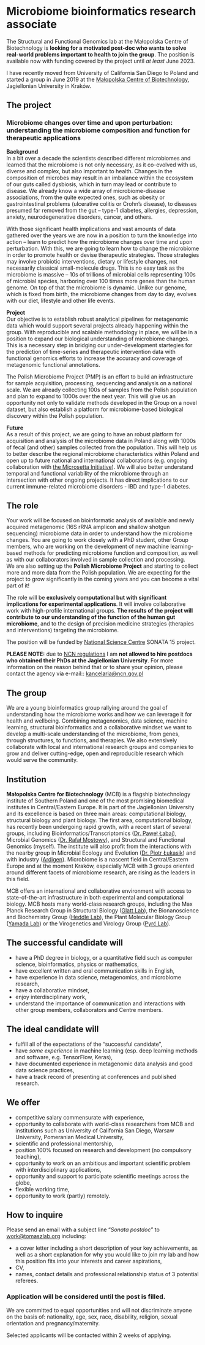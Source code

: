 # Microbiome bioinformatics research associate

The Structural and Functional Genomics lab at the Małopolska Centre of Biotechnology is **looking for a motivated post-doc who wants to solve real-world problems important to health to join the group**. The position is available now with funding covered by the project until _at least_ June 2023.  

I have recently moved from University of California San Diego to Poland and started a group in June 2019 at the [Małopolska Centre of Biotechnology](https://mcb.uj.edu.pl/), Jagiellonian University in Kraków.  


## The project

### Microbiome changes over time and upon perturbation: understanding the microbiome composition and function for therapeutic applications

__Background__  
In a bit over a decade the scientists described different microbiomes and learned that the microbiome is not only necessary, as it co-evolved with us, diverse and complex, but also important to health. Changes in the composition of microbes may result in an imbalance within the ecosystem of our guts called dysbiosis, which in turn may lead or contribute to disease. We already know a wide array of microbiome-disease associations, from the quite expected ones, such as obesity or gastrointestinal problems (ulcerative colitis or Crohn’s disease), to diseases presumed far removed from the gut – type-1 diabetes, allergies, depression, anxiety, neurodegenerative disorders, cancer, and others.  
    
With those significant health implications and vast amounts of data gathered over the years we are now in a position to turn the knowledge into action – learn to predict how the microbiome changes over time and upon perturbation. With this, we are going to learn how to change the microbiome in order to promote health or devise therapeutic strategies. Those strategies may involve probiotic interventions, dietary or lifestyle changes, not necessarily classical small-molecule drugs. This is no easy task as the microbiome is massive – 10s of trillions of microbial cells representing 100s of microbial species, harboring over 100 times more genes than the human genome. On top of that the microbiome is dynamic. Unlike our genome, which is fixed from birth, the microbiome changes from day to day, evolves with our diet, lifestyle and other life events.  
     
__Project__  
Our objective is to establish robust analytical pipelines for metagenomic data which would support several projects already happening within the group. With reproducible and scalable methodology in place, we will be in a position to expand our biological understanding of microbiome changes. This is a necessary step in bridging our under-development startegies for the prediction of time-series and therapeutic intervention data with functional genomics efforts to increase the accuracy and coverage of metagenomic functional annotations.  

The Polish Microbiome Project (PMP) is an effort to build an infrastructure for sample acquisition, processing, sequencing and analysis on a national scale. We are already collecting 100s of samples from the Polish population and plan to expand to 1000s over the next year. This will give us an opportunity not only to validate methods developed in the Group on a novel dataset, but also establish a platform for microbiome-based biological discovery within the Polish population.  
    
__Future__  
As a result of this project, we are going to have an robust platform for acquisition and analysis of the microbiome data in Poland along with 1000s of fecal (and other) samples collected from the population. This will help us to better describe the regional microbiome characteristics within Poland and open up to future national and international collaborations (e.g. ongoing collaboration with [the Microsetta Initiative](https://microsetta.ucsd.edu)). We will also better understand temporal and functional variability of the microbiome through an intersection with other ongoing projects. It has direct implications to our current immune-related microbiome disorders - IBD and type-1 diabetes.

## The role
Your work will be focused on bioinformatic analysis of available and newly acquired metagenomic (16S rRNA amplicon and shallow shotgun sequencing) microbiome data in order to understand how the microbiome changes. You are going to work closely with a PhD student, other Group members, who are working on the development of new machine learning-based methods for predicting microbiome function and composition, as well as with our collaborators involved in sample collection and processing.  
We are also setting up the **Polish Microbiome Project** and starting to collect more and more data from the Polish population. We are expecting for the project to grow significantly in the coming years and you can become a vital part of it!

The role will be **exclusively computational but with significant implications for experimental applications**. It will involve collaborative work with high-profile international groups. **The results of the project will contribute to our understanding of the function of the human gut microbiome**, and to the design of precision medicine strategies (therapies and interventions) targeting the microbiome.

The position will be funded by [National Science Centre](https://www.ncn.gov.pl/?language=en) SONATA 15 project.
  
**PLEASE NOTE:** due to [NCN regulations](https://www.ncn.gov.pl/sites/default/files/pliki/uchwaly-rady/2019/uchwala90_2019-zal1.pdf) I am __not allowed to hire postdocs who obtained their PhDs at the Jagiellonian University__. For more information on the reason behind that or to share your opinion, please contact the agency via e-mail:: [kancelaria@ncn.gov.pl](mailto:kancelaria@ncn.gov.pl)

## The group

We are a young bioinformatics group rallying around the goal of understanding how the microbiome works and how we can leverage it for health and wellbeing. Combining metagenomics, data science, machine learning, structural bioinformatics and a collaborative mindset we want to develop a multi-scale understanding of the microbiome, from genes, through structures, to functions, and therapies. We also extensively collaborate with local and international research groups and companies to grow and deliver cutting-edge, open and reproducible research which would serve the community.  

## Institution

**Małopolska Centre for Biotechnology** (MCB) is a flagship biotechnology institute of Southern Poland and one of the most promising biomedical institutes in Central/Eastern Europe. It is part of the Jagiellonian University and its excellence is based on three main areas: computational biology, structural biology and plant biology. The first area, computational biology, has recently been undergoing rapid growth, with a recent start of several groups, including Bioinformatics/Transcriptomics ([Dr. Paweł Łabaj](https://scholar.google.pl/citations?hl=en&user=al6BDt8AAAAJ&view_op=list_works&sortby=pubdate)), Microbial Genomics ([Dr. Rafał Mostowy](https://mostowylab.com)), and Structural and Functional Genomics (myself). The institute will also profit from the interactions with the nearby group in Microbial Ecology and Evolution ([Dr. Piotr Łukasik](https://scholar.google.com/citations?user=nqaO1yUAAAAJ&hl=en)) and with industry ([Ardigen](https://ardigen.com)). Microbiome is a nascent field in Central/Eastern Europe and at the moment Kraków, especially MCB with 3 groups oriented around different facets of microbiome research, are rising as the leaders in this field.

MCB offers an international and collaborative environment with access to state-of-the-art infrastructure in both experimental and computational biology. MCB hosts many world-class research groups, including the Max Planck Research Group in Structural Biology ([Glatt Lab](http://glatt-lab.pl/)), the Bionanoscience and Biochemistry Group ([Heddle Lab](http://www.heddlelab.org/)), the Plant Molecular Biology Group ([Yamada Lab](https://mcb.uj.edu.pl/plant-molecular-biology-laboratory)) or the Virogenetics and Virology Group ([Pyrć Lab](http://virogenetics.info/)).


## The successful candidate will

*   have a PhD degree in biology, or a quantitative field such as computer science, bioinformatics, physics or mathematics,
*   have excellent written and oral communication skills in English,
*   have experience in data science, metagenomics, and microbiome research,
*   have a collaborative mindset,
*   enjoy interdisciplinary work,
*   understand the importance of communication and interactions with other group members, collaborators and Centre members.


## The ideal candidate will

*   fulfill all of the expectations of the “successful candidate”,
*   have _some experience_ in machine learning (esp. deep learning methods and software, e.g. TensorFlow, Keras),
*   have documented experience in metagenomic data analysis and good data science practices,
*   have a track record of presenting at conferences and published research.


## We offer

*   competitive salary commensurate with experience,
*   opportunity to collaborate with world-class researchers from MCB and institutions such as University of California San Diego, Warsaw University, Pomeranian Medical University,
*   scientific and professional mentorship,
*   position 100% focused on research and development (no compulsory teaching),
*   opportunity to work on an ambitious and important scientific problem with interdisciplinary applications,
*   opportunity and support to participate scientific meetings across the globe,
*   flexible working time,
*   opportunity to work (partly) remotely.


## How to inquire

Please send an email with a subject line “_Sonata postdoc_” to [work@tomaszlab.org](mailto:work@tomaszlab.org) including:

*   a cover letter including a short description of your key achievements, as well as a short explanation for why you would like to join my lab and how this position fits into your interests and career aspirations,
*   CV,
*   names, contact details and professional relationship status of 3 potential referees.  

<!--
Please include the following statement in your application: “I hereby authorize you to process my personal data included in my job application for the needs of the recruitment process (in accordance with the Act of 29 August 1997 on the protection of personal data, Dz. U. No 133, item. 883, as amended)”.
-->
### **Application will be considered until the post is filled.**

We are committed to equal opportunities and will not discriminate anyone on the basis of: nationality, age, sex, race, disability, religion, sexual orientation and pregnancy/maternity.

<!--
The recruitment will be carried out in 2 steps. Selected applicants will be interviewed after the application deadline has passed.
-->
Selected applicants will be contacted within 2 weeks of applying.
